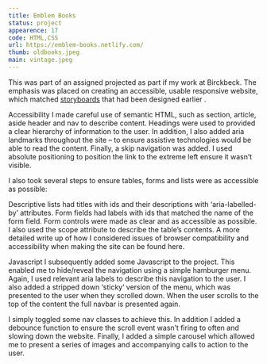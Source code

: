 ```yaml
---
title: Emblem Books
status: project
appearence: 17
code: HTML,CSS
url: https://emblem-books.netlify.com/
thumb: oldbooks.jpeg
main: vintage.jpeg
---
```


This was part of an assigned projected as part if my work at Birckbeck. The emphasis was placed on creating an accessible, usable responsive website, which matched [storyboards](https://drive.google.com/file/d/1rnq6YsqdPlnj6LI4yHY6AIF4KNvhbihP/view) that had been designed earlier .

Accessibility
I made careful use of semantic HTML, such as section, article, aside header and nav to describe content. Headings were used to provided a clear hierarchy of information to the user. In addition, I also added aria landmarks throughout the site – to ensure assistive technologies would be able to read the content. Finally, a skip navigation was added. I used absolute positioning to position the link to the extreme left ensure it wasn’t visible.

I also took several steps to ensure tables, forms and lists were as accessible as possible:

Descriptive lists had titles with ids and their descriptions with ‘aria-labelled-by’ attributes.
Form fields had labels with ids that matched the name of the form field.
Form controls were made as clear and as accessible as possible.
I also used the scope attribute to describe the table’s contents.
A more detailed write up of how I considered issues of browser compatibility and accessibility when making the site can be found here.

Javascript
I subsequently added some Javascript to the project. This enabled me to hide/reveal the navigation using a simple hamburger menu. Again, I used relevant aria labels to describe this navigation to the user. I also added a stripped down ‘sticky’ version of the menu, which was presented to the user when they scrolled down. When the user scrolls to the top of the content the full navbar is presented again.

I simply toggled some nav classes to achieve this. In addition I added a debounce function to ensure the scroll event wasn’t firing to often and slowing down the website. Finally, I added a simple carousel which allowed me to present a series of images and accompanying calls to action to the user.
